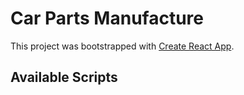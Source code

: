 # Car Parts Manufacture

This project was bootstrapped with [Create React App](https://github.com/facebook/create-react-app).

## Available Scripts